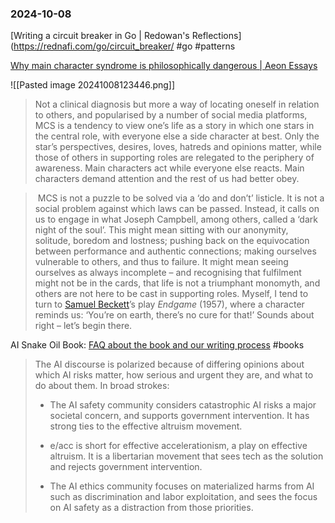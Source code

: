 ### 2024-10-08

[Writing a circuit breaker in Go | Redowan's Reflections](https://rednafi.com/go/circuit_breaker/ #go #patterns

[Why main character syndrome is philosophically dangerous | Aeon Essays](https://aeon.co/essays/why-main-character-syndrome-is-philosophically-dangerous)

![[Pasted image 20241008123446.png]]

> Not a clinical diagnosis but more a way of locating oneself in relation to others, and popularised by a number of social media platforms, MCS is a tendency to view one’s life as a story in which one stars in the central role, with everyone else a side character at best. Only the star’s perspectives, desires, loves, hatreds and opinions matter, while those of others in supporting roles are relegated to the periphery of awareness. Main characters act while everyone else reacts. Main characters demand attention and the rest of us had better obey.

>  MCS is not a puzzle to be solved via a ‘do and don’t’ listicle. It is not a social problem against which laws can be passed. Instead, it calls on us to engage in what Joseph Campbell, among others, called a ‘dark night of the soul’. This might mean sitting with our anonymity, solitude, boredom and lostness; pushing back on the equivocation between performance and authentic connections; making ourselves vulnerable to others, and thus to failure. It might mean seeing ourselves as always incomplete – and recognising that fulfilment might not be in the cards, that life is not a triumphant monomyth, and others are not here to be cast in supporting roles. Myself, I tend to turn to [Samuel Beckett](https://aeon.co/essays/how-samuel-beckett-sought-salvation-in-the-midst-of-suffering)’s play _Endgame_ (1957), where a character reminds us: ‘You’re on earth, there’s no cure for that!’ Sounds about right – let’s begin there.

AI Snake Oil Book: [FAQ about the book and our writing process](https://www.aisnakeoil.com/p/faq-about-the-book-and-our-writing) #books 

> The AI discourse is polarized because of differing opinions about which AI risks matter, how serious and urgent they are, and what to do about them. In broad strokes:
> 
> - The AI safety community considers catastrophic AI risks a major societal concern, and supports government intervention. It has strong ties to the effective altruism movement. 
>     
> - e/acc is short for effective accelerationism, a play on effective altruism. It is a libertarian movement that sees tech as the solution and rejects government intervention.
>     
> - The AI ethics community focuses on materialized harms from AI such as discrimination and labor exploitation, and sees the focus on AI safety as a distraction from those priorities.
